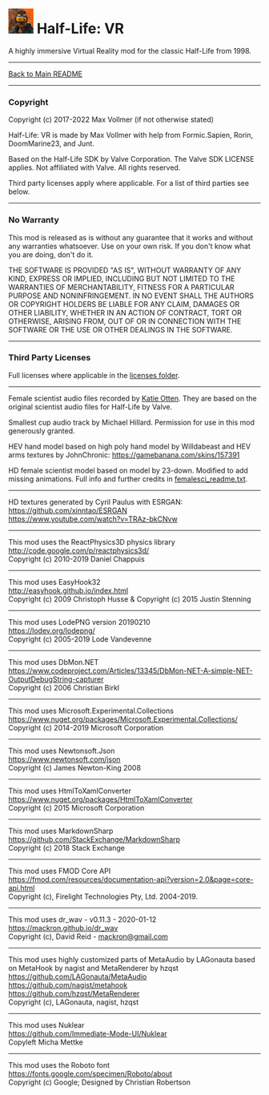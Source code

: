 # <img src="../art/game_icon.png" alt="HLVR Game Icon" width="50"/> Half-Life: VR

A highly immersive Virtual Reality mod for the classic Half-Life from 1998.

---

[Back to Main README](README.md)

---

### Copyright

Copyright (c) 2017-2022 Max Vollmer (if not otherwise stated)

Half-Life: VR is made by Max Vollmer with help from Formic.Sapien, Rorin, DoomMarine23, and Junt.

Based on the Half-Life SDK by Valve Corporation. The Valve SDK LICENSE applies. Not affiliated with Valve. All rights reserved.

Third party licenses apply where applicable. For a list of third parties see below.

---

### No Warranty

This mod is released as is without any guarantee that it works and without any warranties whatsoever. Use on your own risk. If you don't know what you are doing, don't do it.

THE SOFTWARE IS PROVIDED "AS IS", WITHOUT WARRANTY OF ANY KIND,
EXPRESS OR IMPLIED, INCLUDING BUT NOT LIMITED TO THE WARRANTIES OF
MERCHANTABILITY, FITNESS FOR A PARTICULAR PURPOSE AND NONINFRINGEMENT.
IN NO EVENT SHALL THE AUTHORS OR COPYRIGHT HOLDERS BE LIABLE FOR ANY
CLAIM, DAMAGES OR OTHER LIABILITY, WHETHER IN AN ACTION OF CONTRACT,
TORT OR OTHERWISE, ARISING FROM, OUT OF OR IN CONNECTION WITH THE
SOFTWARE OR THE USE OR OTHER DEALINGS IN THE SOFTWARE.

------

### Third Party Licenses

Full licenses where applicable in the [licenses folder](licenses).

---
Female scientist audio files recorded by [Katie Otten](https://www.katieotten.com/). They are based on the original scientist audio files for Half-Life by Valve.

Smallest cup audio track by Michael Hillard. Permission for use in this mod generously granted.

HEV hand model based on high poly hand model by Willdabeast and HEV arms textures by JohnChronic: https://gamebanana.com/skins/157391

HD female scientist model based on model by 23-down. Modified to add missing animations. Full info and further credits in [femalesci_readme.txt](../art/models/femalesci_readme.txt).

---
HD textures generated by Cyril Paulus with ESRGAN:  
https://github.com/xinntao/ESRGAN  
https://www.youtube.com/watch?v=TRAz-bkCNvw  

---
This mod uses the ReactPhysics3D physics library  
http://code.google.com/p/reactphysics3d/  
Copyright (c) 2010-2019 Daniel Chappuis  

---
This mod uses EasyHook32  
http://easyhook.github.io/index.html  
Copyright (c) 2009 Christoph Husse & Copyright (c) 2015 Justin Stenning  

---
This mod uses LodePNG version 20190210  
https://lodev.org/lodepng/  
Copyright (c) 2005-2019 Lode Vandevenne  

---
This mod uses DbMon.NET  
https://www.codeproject.com/Articles/13345/DbMon-NET-A-simple-NET-OutputDebugString-capturer  
Copyright (c) 2006 Christian Birkl  

---
This mod uses Microsoft.Experimental.Collections  
https://www.nuget.org/packages/Microsoft.Experimental.Collections/  
Copyright (c) 2014-2019 Microsoft Corporation  

---
This mod uses Newtonsoft.Json  
https://www.newtonsoft.com/json  
Copyright (c) James Newton-King 2008  

---
This mod uses HtmlToXamlConverter  
https://www.nuget.org/packages/HtmlToXamlConverter  
Copyright (c) 2015 Microsoft Corporation  

---
This mod uses MarkdownSharp  
https://github.com/StackExchange/MarkdownSharp  
Copyright (c) 2018 Stack Exchange  

---
This mod uses FMOD Core API  
https://fmod.com/resources/documentation-api?version=2.0&page=core-api.html  
Copyright (c), Firelight Technologies Pty, Ltd. 2004-2019.  

---
This mod uses dr_wav - v0.11.3 - 2020-01-12  
https://mackron.github.io/dr_wav  
Copyright (c), David Reid - mackron@gmail.com  

---
This mod uses highly customized parts of MetaAudio by LAGonauta based on MetaHook by nagist and MetaRenderer by hzqst  
https://github.com/LAGonauta/MetaAudio  
https://github.com/nagist/metahook  
https://github.com/hzqst/MetaRenderer  
Copyright (c), LAGonauta, nagist, hzqst  

---
This mod uses Nuklear  
https://github.com/Immediate-Mode-UI/Nuklear  
Copyleft Micha Mettke  

---
This mod uses the Roboto font  
https://fonts.google.com/specimen/Roboto/about  
Copyright (c) Google; Designed by Christian Robertson  

